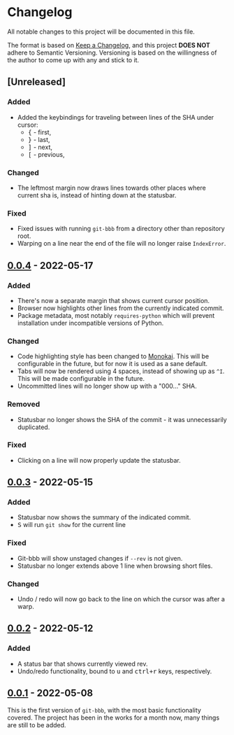 # Changelog
All notable changes to this project will be documented in this file.

The format is based on [Keep a Changelog](https://keepachangelog.com/en/1.0.0/),
and this project **DOES NOT** adhere to Semantic Versioning. Versioning is based
on the willingness of the author to come up with any and stick to it. 

## [Unreleased]

### Added

* Added the keybindings for traveling between lines of the SHA under cursor:
    * <kbd>{</kbd> - first,
    * <kbd>}</kbd> - last,
    * <kbd>]</kbd> - next,
    * <kbd>[</kbd> - previous,

### Changed

* The leftmost margin now draws lines towards other places where current sha
  is, instead of hinting down at the statusbar.

### Fixed

* Fixed issues with running `git-bbb` from a directory other than repository
  root.
* Warping on a line near the end of the file will no longer raise `IndexError`.

## [0.0.4] - 2022-05-17

### Added

* There's now a separate margin that shows current cursor position.
* Browser now highlights other lines from the currently indicated commit.
* Package metadata, most notably `requires-python` which will prevent
  installation under incompatible versions of Python.

### Changed

* Code highlighting style has been changed to
  [Monokai](https://pygments.org/styles/). This will be configurable in the
  future, but for now it is used as a sane default.
* Tabs will now be rendered using 4 spaces, instead of showing up as `^I`. This
  will be made configurable in the future.
* Uncommitted lines will no longer show up with a "000..." SHA.

### Removed

* Statusbar no longer shows the SHA of the commit - it was unnecessarily
  duplicated.

### Fixed

* Clicking on a line will now properly update the statusbar.

## [0.0.3] - 2022-05-15
### Added

* Statusbar now shows the summary of the indicated commit.
* <kbd>S</kbd> will run `git show` for the current line

### Fixed

* Git-bbb will show unstaged changes if `--rev` is not given.
* Statusbar no longer extends above 1 line when browsing short files.

### Changed

* Undo / redo will now go back to the line on which the cursor was after a warp.

## [0.0.2] - 2022-05-12
### Added

* A status bar that shows currently viewed rev.
* Undo/redo functionality, bound to <kbd>u</kbd> and <kbd>ctrl+r</kbd>
  keys, respectively.

## [0.0.1] - 2022-05-08

This is the first version of `git-bbb`, with the most basic functionality
covered. The project has been in the works for a month now, many things are
still to be added.

[0.0.4]: https://github.com/mrmino/git-bbb/releases/tag/v0.0.4
[0.0.3]: https://github.com/mrmino/git-bbb/releases/tag/v0.0.3
[0.0.2]: https://github.com/mrmino/git-bbb/releases/tag/v0.0.2
[0.0.1]: https://github.com/mrmino/git-bbb/releases/tag/v0.0.1
